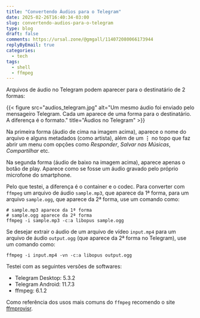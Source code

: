 ```yaml
---
title: "Convertendo Áudios para o Telegram"
date: 2025-02-26T16:40:34-03:00
slug: convertendo-audios-para-o-telegram
type: blog
draft: false
comments: https://ursal.zone/@gmgall/114072080066173944
replyByEmail: true
categories:
  - tech
tags:
  - shell
  - ffmpeg
---
```

Arquivos de áudio no Telegram podem aparecer para o destinatário de 2 formas:

{{< figure src="audios_telegram.jpg" alt="Um mesmo áudio foi enviado pelo mensageiro Telegram. Cada um aparece de uma forma para o destinatário. A diferença é o formato." title="Áudios no Telegram" >}}

Na primeira forma (áudio de cima na imagem acima), aparece o nome do arquivo e alguns metadados (como artista), além de um **⋮** no topo que faz abrir um menu com opções como *Responder*, *Salvar nas Músicas*, *Compartilhar* etc.

Na segunda forma (áudio de baixo na imagem acima), aparece apenas o botão de play. Aparece como se fosse um áudio gravado pelo próprio microfone do smartphone.

Pelo que testei, a diferença é o container e o codec. Para converter com `ffmpeg` um arquivo de áudio `sample.mp3`, que aparece da 1ª forma, para um arquivo `sample.ogg`, que aparece da 2ª forma, use um comando como:

```shell
# sample.mp3 aparece da 1ª forma
# sample.ogg aparece da 2ª forma
ffmpeg -i sample.mp3 -c:a libopus sample.ogg
```

Se desejar extrair o áudio de um arquivo de vídeo `input.mp4` para um arquivo de áudio `output.ogg` (que aparece da 2ª forma no Telegram), use um comando como:

```shell
ffmpeg -i input.mp4 -vn -c:a libopus output.ogg
```
Testei com as seguintes versões de softwares:
* Telegram Desktop: 5.3.2
* Telegram Android: 11.7.3
* ffmpeg: 6.1.2

Como referência dos usos mais comuns do `ffmpeg` recomendo o site [ffmprovisr](https://amiaopensource.github.io/ffmprovisr/).
